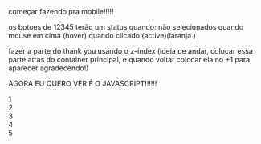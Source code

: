 começar fazendo pra mobile!!!!!

os botoes de 12345 terão um status quando:
    não selecionados
    quando mouse em cima (hover)
    quando clicado (active)(laranja
    )

fazer a parte do thank you usando o z-index (ideia de andar, colocar essa parte atras do container principal, e quando voltar colocar ela no +1 para aparecer agradecendo!)

AGORA  EU QUERO VER É O JAVASCRIPT!!!!!!


<div class="rate active">1</div>
        <div class="rate">2</div>
        <div class="rate">3</div>
        <div class="rate">4</div>
        <div class="rate">5</div>